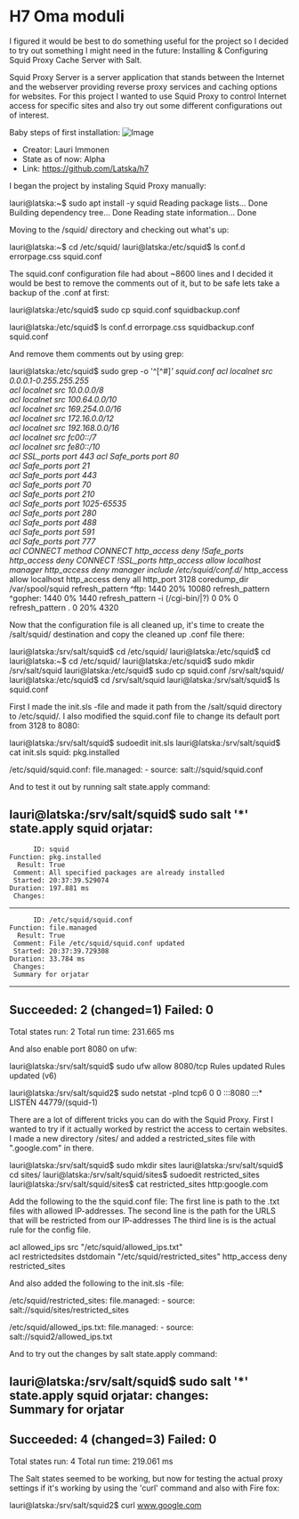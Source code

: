 # H7 Oma moduli

I figured it would be best to do something useful for the project so I decided to try out something I might need in the future: 
Installing & Configuring Squid Proxy Cache Server with Salt.

Squid Proxy Server is a server application that stands between the Internet and the webserver providing reverse proxy services and caching options for websites. For this project I wanted to use Squid Proxy to control Internet access for specific sites and also try out some different configurations out of interest. 

Baby steps of first installation:
![Image](https://i.imgur.com/pVyGoR4.png)


* Creator: Lauri Immonen
* State as of now: Alpha
* Link: https://github.com/Latska/h7


I began the project by instaling Squid Proxy manually:

lauri@latska:~$ sudo apt install -y squid
Reading package lists... Done
Building dependency tree... Done
Reading state information... Done

Moving to the /squid/ directory and checking out what's up:

lauri@latska:~$ cd /etc/squid/
lauri@latska:/etc/squid$ ls
conf.d  errorpage.css  squid.conf


The squid.conf configuration file had about ~8600 lines and I decided it would be best to remove the comments out of it, but to be safe lets take a backup of the .conf at first:

lauri@latska:/etc/squid$ sudo cp squid.conf squidbackup.conf

lauri@latska:/etc/squid$ ls
conf.d  errorpage.css  squidbackup.conf  squid.conf

And remove them comments out by using grep:

lauri@latska:/etc/squid$ sudo grep -o '^[^#]*' squid.conf
acl localnet src 0.0.0.1-0.255.255.255	
acl localnet src 10.0.0.0/8		
acl localnet src 100.64.0.0/10		
acl localnet src 169.254.0.0/16 	
acl localnet src 172.16.0.0/12		
acl localnet src 192.168.0.0/16		
acl localnet src fc00::/7       	
acl localnet src fe80::/10      	
acl SSL_ports port 443
acl Safe_ports port 80		
acl Safe_ports port 21		
acl Safe_ports port 443		
acl Safe_ports port 70		
acl Safe_ports port 210		
acl Safe_ports port 1025-65535	
acl Safe_ports port 280		
acl Safe_ports port 488		
acl Safe_ports port 591		
acl Safe_ports port 777		
acl CONNECT method CONNECT
http_access deny !Safe_ports
http_access deny CONNECT !SSL_ports
http_access allow localhost manager
http_access deny manager
include /etc/squid/conf.d/*
http_access allow localhost
http_access deny all
http_port 3128
coredump_dir /var/spool/squid
refresh_pattern ^ftp:		1440	20%	10080
refresh_pattern ^gopher:	1440	0%	1440
refresh_pattern -i (/cgi-bin/|\?) 0	0%	0
refresh_pattern .		0	20%	4320


Now that the configuration file is all cleaned up, it's time to create the /salt/squid/ destination and copy the cleaned up .conf file there:

lauri@latska:/srv/salt/squid$ cd /etc/squid/
lauri@latska:/etc/squid$ cd
lauri@latska:~$ cd /etc/squid/
lauri@latska:/etc/squid$ sudo mkdir /srv/salt/squid
lauri@latska:/etc/squid$ sudo cp squid.conf /srv/salt/squid/
lauri@latska:/etc/squid$ cd /srv/salt/squid
lauri@latska:/srv/salt/squid$ ls
squid.conf

First I made the init.sls -file and made it path from the /salt/squid directory to /etc/squid/. I also modified the squid.conf file to change its default port from 3128 to 8080:

lauri@latska:/srv/salt/squid$ sudoedit init.sls
lauri@latska:/srv/salt/squid$ cat init.sls
squid:
  pkg.installed

/etc/squid/squid.conf:
  file.managed:
    - source: salt://squid/squid.conf
    
 
And to test it out by running salt state.apply command:

lauri@latska:/srv/salt/squid$ sudo salt '*' state.apply squid
orjatar:
----------
          ID: squid
    Function: pkg.installed
      Result: True
     Comment: All specified packages are already installed
     Started: 20:37:39.529074
    Duration: 197.881 ms
     Changes:   
----------
          ID: /etc/squid/squid.conf
    Function: file.managed
      Result: True
     Comment: File /etc/squid/squid.conf updated
     Started: 20:37:39.729308
    Duration: 33.784 ms
     Changes:   
     Summary for orjatar
------------
Succeeded: 2 (changed=1)
Failed:    0
------------
Total states run:     2
Total run time: 231.665 ms


And also enable port 8080 on ufw:


lauri@latska:/srv/salt/squid$ sudo ufw allow 8080/tcp
Rules updated
Rules updated (v6)

lauri@latska:/srv/salt/squid2$ sudo netstat -plnd
tcp6       0      0 :::8080                 :::*                    LISTEN      44779/(squid-1)     


There are a lot of different tricks you can do with the Squid Proxy. First I wanted to try if it actually worked by restrict the access to certain websites.
I made a new directory /sites/ and added a restricted_sites file with ".google.com" in there.

lauri@latska:/srv/salt/squid$ sudo mkdir sites
lauri@latska:/srv/salt/squid$ cd sites/
lauri@latska:/srv/salt/squid/sites$ sudoedit restricted_sites
lauri@latska:/srv/salt/squid/sites$ cat restricted_sites 
http:google.com

Add the following to the the squid.conf file: 
The first line is path to the .txt files with allowed IP-addresses.
The second line is the path for the URLS that will be restricted from our IP-addresses
The third line is is the actual rule for the config file.

acl allowed_ips src "/etc/squid/allowed_ips.txt"  
acl restrictedsites dstdomain "/etc/squid/restricted_sites"
http_access deny restricted_sites 


And also added the following to the init.sls -file:

/etc/squid/restricted_sites:
  file.managed:
    - source: salt://squid/sites/restricted_sites
    
/etc/squid/allowed_ips.txt:
  file.managed:
    - source: salt://squid2/allowed_ips.txt
   
 
    
    
And to try out the changes by salt state.apply command:

lauri@latska:/srv/salt/squid$ sudo salt '*' state.apply squid
orjatar:
changes:  
Summary for orjatar
------------
Succeeded: 4 (changed=3)
Failed:    0
------------
Total states run:     4
Total run time: 219.061 ms

The Salt states seemed to be working, but now for testing the actual proxy settings if it's working by using the 'curl' command and also with Fire fox:

lauri@latska:/srv/salt/squid2$ curl www.google.com
<!DOCTYPE html PUBLIC "-//W3C//DTD HTML 4.01//EN" "http://www.w3.org/TR/html4/strict.dtd">
<html><head>
<meta type="copyright" content="Copyright (C) 1996-2020 The Squid Software Foundation and contributors">
<meta http-equiv="Content-Type" content="text/html; charset=utf-8">
<title>ERROR: The requested URL could not be retrieved</title>
<style type="text/css"><!--
 /*
 * Copyright (C) 1996-2020 The Squid Software Foundation and contributors
 *
 * Squid software is distributed under GPLv2+ license and includes
 * contributions from numerous individuals and organizations.
 * Please see the COPYING and CONTRIBUTORS files for details.
 */

![image](https://user-images.githubusercontent.com/103587811/168886483-6b61a884-5393-4f7c-8fdd-7146aa64f788.png)


And to test out that other sites are available:

![image](https://user-images.githubusercontent.com/103587811/168886733-19c2924f-d0bc-4175-9dfc-2d11da15ee02.png)


Looks like it's working as planned. Next up I wanted to try blocking sites by simply using words such as 'google', 'yle' or 'fi' instead of actual URLs:
First I made new file 'blocked_sites' in /squid/sites with those blockable words.

lauri@latska:/srv/salt/squid$ cd sites/
lauri@latska:/srv/salt/squid/sites$ sudoedit blocked_sites
[sudo] password for lauri: 
lauri@latska:/srv/salt/squid/sites$ cat blocked_sites 
google
yle
fi


Then added the following lines to the squid.conf -file:

acl blocked_sites url_regex -i "/etc/squid/blocked_sites" 
http_access deny blocked_sites 


Added the following to the init.sls file:

/etc/squid/blocked_sites:
  file.managed:
    - source: salt://squid/sites/blocked_sites

Applied the changes with state.apply -command and restarted Squid:


lauri@latska:/srv/salt/squid$ sudo salt '*' state.apply squid
Summary for orjatar
------------
Succeeded: 5 (changed=2)
Failed:    0
------------
lauri@latska:/srv/salt/squid$ sudo systemctl restart squid


And to test out if the new proxy settings are working: Looks like https://yle.fi is no longer working:

![image](https://user-images.githubusercontent.com/103587811/168889785-cf7ca694-7e75-47b9-b52d-2df2860a73fe.png)


As well as iltalehti.fi (as we set 'fi' in the banned_sites list), but wikipedia.org is working as it should:
![image](https://user-images.githubusercontent.com/103587811/168890421-50f4cd22-a4fa-4f41-884e-ce7444614a2a.png)


The last test was only allow access to a certain sites from our network:

Made a new file with the allowed sites (and also removed the 'fi' from banned words list:

lauri@latska:/srv/salt/squid2$ cd sites/
lauri@latska:/srv/salt/squid2/sites$ sudo micro allowed_sites
lauri@latska:/srv/salt/squid2/sites$ cat allowed_sites 
https://terokarvinen.com/
https://github.com/
https://www.haaga-helia.fi/fi

auri@latska:/srv/salt/squid2/sites$ sudo micro blocked_sites 
lauri@latska:/srv/salt/squid2/sites$ cat blocked_sites 
google
yle


Added the following to the squid.conf file, meaning that everything else should be blocked but those sites we just determined:

acl allowed_sites dstdomain "/etc/squid/allowed_sites"
http_access allow allowed_ips allowed_sites


And the following to the init.sls -file:

/etc/squid/allowed_sites:
  file.managed:
    - source: salt://squid2/sites/allowed_sites


And try out the changes with salt state.apply command and restart the Squid.service:

lauri@latska:/srv/salt/squid2$ sudo salt '*' state.apply squid2
orjatar:
Summary for orjatar
------------
Succeeded: 6 (changed=3)
Failed:    0
------------
Total states run:     6

lauri@latska:/srv/salt/squid2$ sudo systemctl restart squid


And to test out the newest proxy settings. Looks like we can access haaga-helia.fi & terokarvinen.com

![image](https://user-images.githubusercontent.com/103587811/168892159-0ccd2df0-8535-45ae-a1b0-369971875752.png)





























